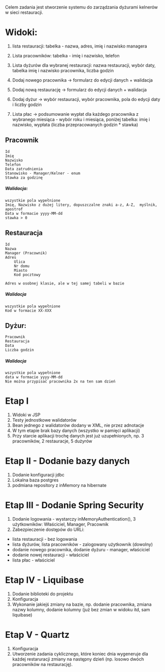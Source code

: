 Celem zadania jest stworzenie systemu do zarządzania dyżurami kelnerów w sieci restauracji.

# Widoki: 

1. lista restauracji:  tabelka - nazwa, adres, imię i nazwisko managera

2. Lista pracowników: tabelka - imię i nazwisko, telefon

3. Lista dyżurów dla wybranej restauracji:  nazwa restauracji, wybór daty, tabelka imię i nazwisko pracownika, liczba godzin

4. Dodaj nowego pracownika -> formularz do edycji danych + walidacja

5. Dodaj nową restaurację -> formularz do edycji danych + walidacja

6. Dodaj dyżur -> wybór restauracji, wybór pracownika, pola do edycji daty i liczby godzin

7. Lista płac -> podsumowanie wypłat dla każdego pracownika z wybranego miesiąca - wybór roku i miesiąca, poniżej tabelka: imię i nazwisko, wypłata (liczba przepracowanych godzin * stawka) 

## Pracownik
    Id
	Imię
	Nazwisko
	Telefon
	Data zatrudnienia
	Stanowisko - Manager/Kelner - enum 
	Stawka za godzinę
	
##### Walidacja:
	wszystkie pola wypełnione
	Imię, Nazwisko z dużej litery, dopuszczalne znaki a-z, A-Z,  myślnik, apostrof 
	Data w formacie yyyy-MM-dd
	stawka > 0

## Restauracja
    Id
    Nazwa
    Manager (Pracownik)
    Adres
    	Ulica
    	Nr domu
    	Miasto
    	Kod pocztowy
    	
    Adres w osobnej klasie, ale w tej samej tabeli w bazie

##### Walidacja
	wszystkie pola wypełnione 
	Kod w formacie XX-XXX 
		

## Dyżur:
	Pracownik
	Restauracja
	Data
	Liczba godzin
	
##### Walidacja
	wszystkie pola wypełnione 
	data w formacie yyyy-MM-dd 
	Nie można przypisać pracownika 2x na ten sam dzień 


# Etap I
1. Widoki w JSP
2. Testy jednostkowe walidatorów
3. Bean jednego z walidatorów dodany w XML, nie przez adnotacje
5. W tym etapie brak bazy danych (wszystko w pamięci aplikacji)
4. Przy starcie aplikacji trochę danych jest już uzupełnionych, np. 3 pracowników, 2 restauracje, 5 dużyrów

# Etap II - Dodanie bazy danych 
1. Dodanie konfiguracji jdbc
2. Lokalna baza postgres
3. 	podmiana repository z inMemory na hibernate

# Etap III - Dodanie Spring Security 
1.	Dodanie logowania - wystarczy inMemoryAuthentication(), 3 użytkowników: Właściciel, Manager, Pracownik 
2.	Zabezpieczenie dostępów do URLi:
-	lista restauracji - bez logowania
-	lista dyżurów, lista pracowników - zalogowany użytkownik (dowolny) 
-	dodanie nowego pracownika, dodanie dyżuru - manager, właściciel
-	dodanie nowej restauracji - właściciel
-	lista płac - właściciel 
 
# Etap IV - Liquibase
1. Dodanie biblioteki do projektu
2. Konfiguracja
3. Wykonanie jakiejś zmiany na bazie, np. dodanie pracownika, zmiana nazwy kolumny, dodanie kolumny (już bez zmian w widoku itd, sam liquibase)
 
 # Etap V - Quartz
1. Konfiguracja
1. Utworzenie zadania cyklicznego, które koniec dnia wygeneruje dla każdej restaruracji zmiany na następny dzień (np. losowo dwóch pracowników na restaurację). 
 
 
 
 
 
 
 
 
 

